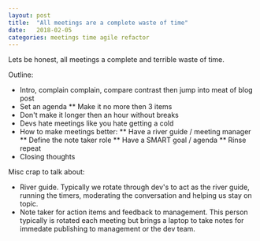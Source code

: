 ```yaml
---
layout: post
title:  "All meetings are a complete waste of time"
date:   2018-02-05
categories: meetings time agile refactor
---
```


Lets be honest, all meetings a complete and terrible waste of time. 


Outline:
* Intro, complain complain, compare contrast then jump into meat of blog post
* Set an agenda
** Make it no more then 3 items
* Don't make it longer then an hour without breaks
* Devs hate meetings like you hate getting a cold
* How to make meetings better:
** Have a river guide / meeting manager
** Define the note taker role 
** Have a SMART goal / agenda
** Rinse repeat
* Closing thoughts

Misc crap to talk about: 

* River guide. Typically we rotate through dev's to act as the river guide, running the timers, moderating the conversation and helping us stay on topic.
* Note taker for action items and feedback to management. This person typically is rotated each meeting but brings a laptop to take notes for immedate publishing to management or the dev team. 

